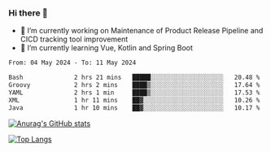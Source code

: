 ### Hi there 👋

- 🔭 I’m currently working on Maintenance of Product Release Pipeline and CICD tracking tool improvement
- 🌱 I’m currently learning Vue, Kotlin and Spring Boot

<!--START_SECTION:waka-->

```txt
From: 04 May 2024 - To: 11 May 2024

Bash              2 hrs 21 mins   █████░░░░░░░░░░░░░░░░░░░░   20.48 %
Groovy            2 hrs 2 mins    ████▒░░░░░░░░░░░░░░░░░░░░   17.64 %
YAML              2 hrs 1 min     ████▒░░░░░░░░░░░░░░░░░░░░   17.53 %
XML               1 hr 11 mins    ██▓░░░░░░░░░░░░░░░░░░░░░░   10.26 %
Java              1 hr 10 mins    ██▓░░░░░░░░░░░░░░░░░░░░░░   10.17 %
```

<!--END_SECTION:waka-->

[![Anurag's GitHub stats](https://github-readme-stats.vercel.app/api?username=yunhao981&show_icons=true&theme=solarized-dark)](https://github.com/anuraghazra/github-readme-stats)

[![Top Langs](https://github-readme-stats.vercel.app/api/top-langs/?username=yunhao981&theme=solarized-dark&layout=compact)](https://github.com/anuraghazra/github-readme-stats)

<!--
**yunhao981/yunhao981** is a ✨ _special_ ✨ repository because its `README.md` (this file) appears on your GitHub profile.

Here are some ideas to get you started:

- 🔭 I’m currently working on Maintenance of Release Pipeline and CICD tracking tool improvement
- 🌱 I’m currently learning Vue, Kotlin and Spring Boot
- 👯 I’m looking to collaborate on ...
- 🤔 I’m looking for help with ...
- 💬 Ask me about ...
- 📫 How to reach me: ...
- 😄 Pronouns: ...
- ⚡ Fun fact: ...
-->


